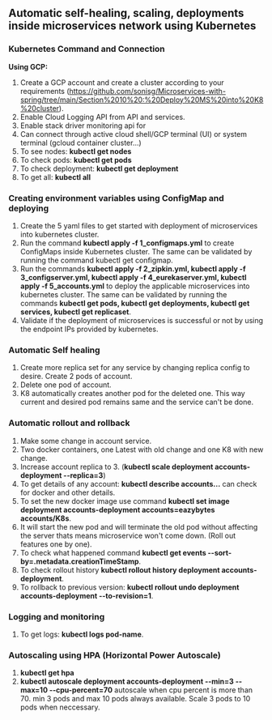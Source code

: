 ## Automatic self-healing, scaling, deployments inside microservices network using Kubernetes ##

### Kubernetes Command and Connection ###
**Using GCP:**
1. Create a GCP account and create a cluster according to your requirements (https://github.com/sonisg/Microservices-with-spring/tree/main/Section%2010%20:%20Deploy%20MS%20into%20K8%20cluster).
2. Enable Cloud Logging API from API and services.
3. Enable stack driver monitoring api for
4. Can connect through active cloud shell/GCP terminal (UI) or system terminal (gcloud container cluster...)
5. To see nodes: **kubectl get nodes**
6. To check pods: **kubectl get pods**
7. To check deployment: **kubectl get deployment**
8. To get all: **kubectl all**

### Creating environment variables using ConfigMap and deploying ###
1. Create the 5 yaml files to get started with deployment of microservices into kubernetes cluster.
2. Run the command **kubectl apply -f 1_configmaps.yml** to create ConfigMaps inside Kubernetes cluster. The same can be validated by running the command kubectl get configmap.
3. Run the commands **kubectl apply -f 2_zipkin.yml, kubectl apply -f 3_configserver.yml, kubectl apply -f 4_eurekaserver.yml, kubectl apply -f 5_accounts.yml** to deploy the applicable microservices into kubernetes cluster. The same can be validated by running the commands **kubectl get pods, kubectl get deployments, kubectl get services, kubectl get replicaset**.
4. Validate if the deployment of microservices is successful or not by using the endpoint IPs provided by kubernetes.

### Automatic Self healing ###
1. Create more replica set for any service by changing replica config to desire. Create 2 pods of account.
2. Delete one pod of account.
3. K8 automatically creates another pod for the deleted one. This way current and desired pod remains same and the service can't be done.

### Automatic rollout and rollback ###
1. Make some change in account service.
2. Two docker containers, one Latest with old change and one K8 with new change.
3. Increase account replica to 3. (**kubectl scale deployment accounts-deployment --replica=3**)
4. To get details of any account: **kubectl describe accounts...** can check for docker and other details.
5. To set the new docker image use command **kubectl set image deployment accounts-deployment accounts=eazybytes accounts/K8s**.
6. It will start the new pod and will terminate the old pod without affecting the server thats means microservice won't come down. (Roll out features one by one).
7. To check what happened command **kubectl get events --sort-by=.metadata.creationTimeStamp**.
8. To check rollout history **kubectl rollout history deployment accounts-deployment**.
9. To rollback to previous version: **kubectl rollout undo deployment accounts-deployment --to-revision=1**.

### Logging and monitoring ###
1. To get logs: **kubectl logs pod-name**.

### Autoscaling using HPA (Horizontal Power Autoscale) ###
1. **kubectl get hpa**
2. **kubectl autoscale deployment accounts-deployment --min=3 --max=10 --cpu-percent=70** autoscale when cpu percent is more than 70. min 3 pods and max 10 pods always available. Scale 3 pods to 10 pods when neccessary.




